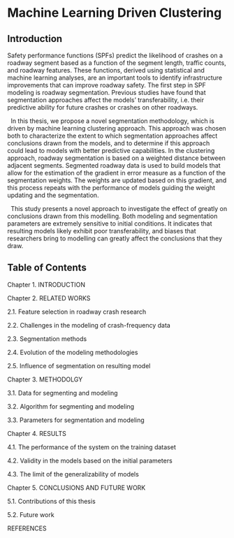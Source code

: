 # Machine Learning Driven Clustering

## Introduction
<p></p>
Safety performance functions (SPFs) predict the likelihood of crashes on a roadway segment based as a function of the segment length, traffic counts, and roadway features.  These functions, derived using statistical and machine learning analyses, are an important tools to identify infrastructure improvements that can improve roadway safety. The first step in SPF modeling is roadway segmentation. Previous studies have found that segmentation approaches affect the models’ transferability, i.e. their predictive ability for future crashes or crashes on other roadways. 

<p></p>
&nbsp;&nbsp;In this thesis, we propose a novel segmentation methodology, which is driven by machine learning clustering approach. This approach was chosen both to characterize the extent to which segmentation approaches affect conclusions drawn from the models, and to determine if this approach could lead to models with better predictive capabilities. In the clustering approach, roadway segmentation is based on a weighted distance between adjacent segments. Segmented roadway data is used to build models that allow for the estimation of the gradient in error measure as a function of the segmentation weights. The weights are updated based on this gradient, and this process repeats with the performance of models guiding the weight updating and the segmentation.

<p></p>
&nbsp;&nbsp;This study presents a novel approach to investigate the effect of greatly on conclusions drawn from this modelling. Both modeling and segmentation parameters are extremely sensitive to initial conditions. It indicates that resulting models likely exhibit poor transferability, and biases that researchers bring to modelling can greatly affect the conclusions that they draw.
  
## Table of Contents
Chapter 1. INTRODUCTION

Chapter 2. RELATED WORKS

2.1. Feature selection in roadway crash research

2.2. Challenges in the modeling of crash-frequency data

2.3. Segmentation methods

2.4. Evolution of the modeling methodologies

2.5. Influence of segmentation on resulting model

Chapter 3. METHODOLGY

3.1. Data for segmenting and modeling

3.2. Algorithm for segmenting and modeling

3.3. Parameters for segmentation and modeling

Chapter 4. RESULTS

4.1. The performance of the system on the training dataset

4.2. Validity in the models based on the initial parameters

4.3. The limit of the generalizability of models

Chapter 5. CONCLUSIONS AND FUTURE WORK

5.1. Contributions of this thesis

5.2. Future work

REFERENCES

